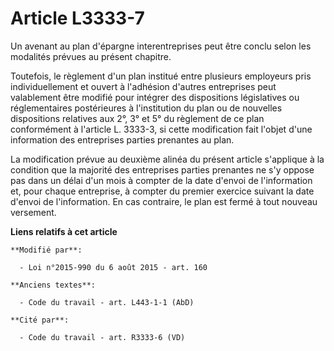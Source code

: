 # Article L3333-7

Un avenant au plan d'épargne interentreprises peut être conclu selon les modalités prévues au présent chapitre.

Toutefois, le règlement d'un plan institué entre plusieurs employeurs pris individuellement et ouvert à l'adhésion d'autres
entreprises peut valablement être modifié pour intégrer des dispositions législatives ou réglementaires postérieures à
l'institution du plan ou de nouvelles dispositions relatives aux 2°, 3° et 5° du règlement de ce plan conformément à
l'article L. 3333-3, si cette modification fait l'objet d'une information  des entreprises parties prenantes au plan.

La modification prévue au deuxième alinéa du présent article s'applique à la condition que la majorité des entreprises
parties prenantes ne s'y oppose pas dans un délai d'un mois à compter de la date d'envoi de l'information et, pour chaque
entreprise, à compter du premier exercice suivant la date d'envoi de l'information.  En cas contraire, le plan est fermé à
tout nouveau versement.

**Liens relatifs à cet article**

	**Modifié par**:

	  - Loi n°2015-990 du 6 août 2015 - art. 160

	**Anciens textes**:

	  - Code du travail - art. L443-1-1 (AbD)

	**Cité par**:

	  - Code du travail - art. R3333-6 (VD)
